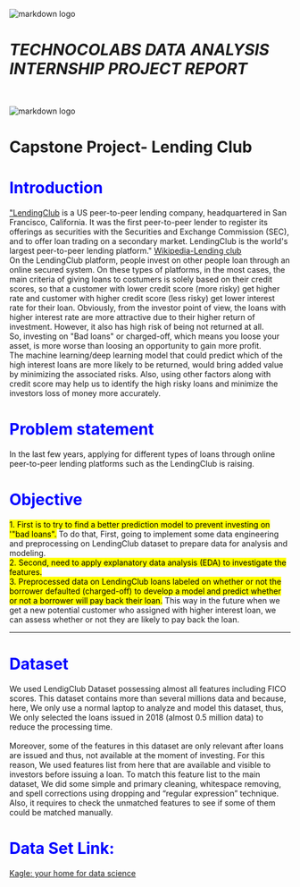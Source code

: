 <!-- Headings -->
![markdown logo](https://technocolabs.tech/assets/img/logo1.png)
# *TECHNOCOLABS DATA ANALYSIS INTERNSHIP **PROJECT REPORT***
<br>

![markdown logo](https://digital.hbs.edu/platform-digit/wp-content/uploads/sites/2/2019/02/LC-Logo-Official-min.png)
# __Capstone Project- Lending Club__
<h1 style="color:blue;">Introduction</h1>
<p><a href = "https://www.lendingclub.com/">"LendingClub</a> is a US peer-to-peer lending company, headquartered in San Francisco, California. It was the first peer-to-peer lender to register its offerings as securities with the Securities and Exchange Commission (SEC), and to offer loan trading on a secondary market. LendingClub is the world's largest peer-to-peer lending platform."  <a href ="https://en.wikipedia.org/wiki/LendingClub">  Wikipedia-Lending club</a>
​<br>
On the LendingClub platform, people invest on other people loan through an online secured system. On these types of platforms, in the most cases, the main criteria of giving loans to costumers is solely based on their credit scores, so that a customer with lower credit score (more risky) get higher rate and customer with higher credit score (less risky) get lower interest rate for their loan. Obviously, from the investor point of view, the loans with higher interest rate are more attractive due to their higher return of investment. However, it also has high risk of being not returned at all.
<br>
So, investing on "Bad loans" or charged-off, which means you loose your asset, is more worse than loosing an opportunity to gain more profit.
<br> 
The machine learning/deep learning model that could predict which of the high interest loans are more likely to be returned, would bring added value by minimizing the associated risks. Also, using other factors along with credit score may help us to identify the high risky loans and minimize the investors loss of money more accurately.</p>
 <h1 style="color:blue;">Problem statement</h1>
<p>In the last few years, applying for different types of loans through online peer-to-peer lending platforms such as the LendingClub is raising.</p>
<h1 style="color:blue;">Objective</h1>
<p>
<mark>1. First is to try to find a better prediction model to prevent investing on '"bad loans".</mark> To do that, First, going to implement some data engineering and preprocessing on LendingClub dataset to prepare data for analysis and modeling.
<br>
<mark>2. Second, need to apply explanatory data analysis (EDA) to investigate the features.</mark>
<br>
<mark>
3. Preprocessed data on LendingClub loans labeled on whether or not the borrower defaulted (charged-off) to develop a model and predict whether or not a borrower will pay back their loan.</mark> This way in the future when we get a new potential customer who assigned with higher interest loan, we can assess whether or not they are likely to pay back the loan.
</p>
<hr>

<h1 style="color:blue;">Dataset</h1>
<p>
We used LendigClub Dataset possessing almost all features including FICO scores. This dataset contains more than several millions data and because, here, We only use a normal laptop to analyze and model this dataset, thus, We only selected the loans issued in 2018 (almost 0.5 million data) to reduce the processing time.
<br>
<br>
Moreover, some of the features in this dataset are only relevant after loans are issued and thus, not available at the moment of investing. For this reason, We used features list from here that are available and visible to investors before issuing a loan. To match this feature list to the main dataset, We did some simple and primary cleaning, whitespace removing, and spell corrections using dropping and “regular expression” technique. Also, it requires to check the unmatched features to see if some of them could be matched manually.
<br>
<h1 style="color:blue;">Data Set Link:</h1>
<p11><a href="https://www.kaggle.com/wordsforthewise/lending-club/download">Kagle: your home for data science</a><p11>




